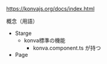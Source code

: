 https://konvajs.org/docs/index.html

概念（用語）
- Starge
  - konva標準の機能
    - konva.component.ts が持つ
- Page

